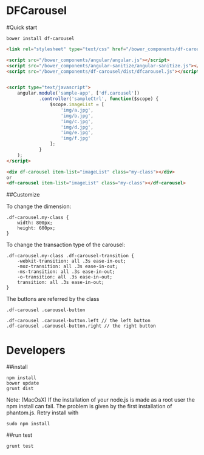 DFCarousel
=======

#Quick start
```
bower install df-carousel
```

```html
<link rel="stylesheet" type="text/css" href="/bower_components/df-carousel/dist/style.css">

<script src="/bower_components/angular/angular.js"></script>
<script src="/bower_components/angular-sanitize/angular-sanitize.js"></script>
<script src="/bower_components/df-carousel/dist/dfcarousel.js"></script>


<script type="text/javascript">
    angular.module('sample-app', ['df.carousel'])
            .controller('sampleCtrl', function($scope) {
                $scope.imageList = [
                    'img/a.jpg',
                    'img/b.jpg',
                    'img/c.jpg',
                    'img/d.jpg',
                    'img/e.jpg',
                    'img/f.jpg'
                ];
            }
    );
</script>

<div df-carousel item-list="imageList" class="my-class"></div>
or
<df-carousel item-list="imageList" class="my-class"></df-carousel>
```

##Customize

To change the dimension:

```
.df-carousel.my-class {
    width: 800px;
    height: 600px;
}
```

To change the transaction type of the carousel:
```
.df-carousel.my-class .df-carousel-transition {
    -webkit-transition: all .3s ease-in-out;
    -moz-transition: all .3s ease-in-out;
    -ms-transition: all .3s ease-in-out;
    -o-transition: all .3s ease-in-out;
    transition: all .3s ease-in-out;
}
```

The buttons are referred by the class

```
.df-carousel .carousel-button

.df-carousel .carousel-button.left // the left button
.df-carousel .carousel-button.right // the right button
```


# Developers

##install


```
npm install
bower update
grunt dist
```

Note:
(MacOsX)
If the installation of your node.js is made as a root user the npm install can fail.
The problem is given by the first installation of phantom.js. Retry install with
```
sudo npm install
```

##run test
```
grunt test
```

